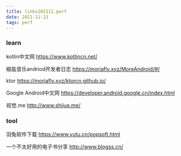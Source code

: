 ```yaml
---
title: links202111.perf
date: 2021-11-13
tags: perf
---
```

### learn 

kotlin中文网 https://www.kotlincn.net/

椒盐音乐andriod开发者日志 https://moriafly.xyz/MoreAndroid/#/

ktor https://moriafly.xyz/ktorcn.github.io/

Google Android中文网 https://developer.android.google.cn/index.html

视觉.me http://www.shijue.me/

### tool 

羽兔软件下载 https://www.yutu.cn/popsoft.html

一个不太好用的电子书分享 http://www.blogss.cn/

